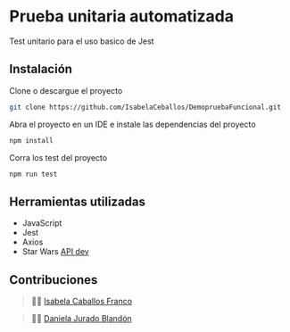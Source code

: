# Prueba unitaria automatizada
Test unitario para el uso basico de Jest

## Instalación

Clone o descargue el proyecto
```bash
git clone https://github.com/IsabelaCeballos/DemopruebaFuncional.git
```
Abra el proyecto en un IDE e instale las dependencias del proyecto
```bash
npm install
```
Corra los test del proyecto
```bash
npm run test
```

## Herramientas utilizadas

- JavaScript
- Jest
- Axios
- Star Wars [API dev](https://swapi.dev/)


## Contribuciones
> 👩‍💻 [Isabela Caballos Franco](https://github.com/IsabelaCeballos)

> 👩‍💻 [Daniela Jurado Blandón](https://github.com/dionej11)
